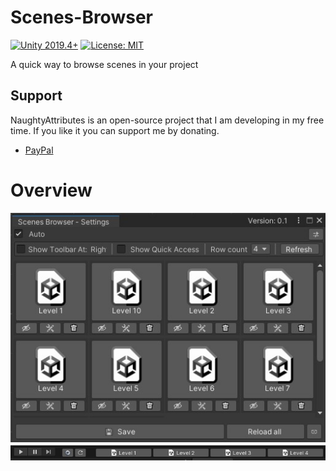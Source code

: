 # Scenes-Browser

[![Unity 2019.4+](https://img.shields.io/badge/unity-2019.4%2B-blue.svg)](https://unity3d.com/get-unity/download)
[![License: MIT](https://img.shields.io/badge/License-MIT-brightgreen.svg)](https://github.com/atoGames/Scenes-Browser/blob/main/LICENSE)

A quick way to browse scenes in your project


## Support
NaughtyAttributes is an open-source project that I am developing in my free time. If you like it you can support me by donating.

- [PayPal](https://www.paypal.me/AliMohameed)

# Overview

![Scenes Browser - Settings](https://github.com/atoGames/Scenes-Browser/blob/main/Imgs/Scenes%20Browser%20-%20Settings.jpg)
![Quick Access](https://github.com/atoGames/Scenes-Browser/blob/main/Imgs/Quick%20Access.jpg)
